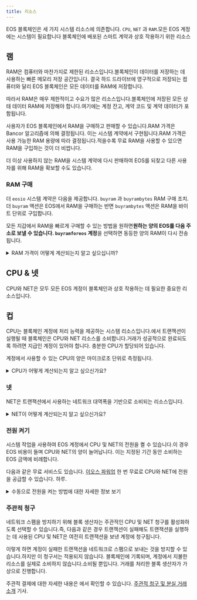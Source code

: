 ```yaml
---
title: 리소스
---
```


EOS 블록체인은 세 가지 시스템 리소스에 의존합니다. `CPU`, `NET` 과 `RAM`.모든 EOS 계정에는 시스템이 필요합니다 
블록체인에 배포된 스마트 계약과 상호 작용하기 위한 리소스

## 램

RAM은 컴퓨터와 마찬가지로 제한된 리소스입니다.블록체인이 데이터를 저장하는 데 사용하는 빠른 메모리 저장 공간입니다.
결국 하드 드라이브에 영구적으로 저장되는 컴퓨터와 달리 EOS 블록체인은 모든 데이터를 RAM에 저장합니다.

따라서 RAM은 매우 제한적이고 수요가 많은 리소스입니다.블록체인에 저장된 모든 상태 데이터
RAM에 저장해야 합니다.여기에는 계정 잔고, 계약 코드 및 계약 데이터가 포함됩니다.

사용자가 EOS 블록체인에서 RAM을 구매하고 판매할 수 있습니다.RAM 가격은 Bancor 알고리즘에 의해 결정됩니다.
이는 시스템 계약에서 구현됩니다.RAM 가격은 사용 가능한 RAM 용량에 따라 결정됩니다.적을수록
무료 RAM을 사용할 수 있으면 RAM을 구입하는 것이 더 비쌉니다.

더 이상 사용하지 않는 RAM을 시스템 계약에 다시 판매하여 EOS를 되찾고 다른 사용자를 위해 RAM을 확보할 수도 있습니다.


### RAM 구매

더 `eosio` 시스템 계약은 다음을 제공합니다. `buyram` 과 `buyrambytes` RAM 구매 조치.더 `buyram` 액션은 EOS에서 RAM을 구매하는 반면 `buyrambytes` 액션은 RAM을 바이트 단위로 구입합니다.

모든 지갑에서 RAM을 빠르게 구매할 수 있는 방법을 원하면**원하는 양의 EOS를 다음 주소로 보낼 수 있습니다. `buyramforeos` 계정**을 선택하면 동등한 양의 RAM이 다시 전송됩니다.

<details>
    <summary>RAM 가격이 어떻게 계산되는지 알고 싶으십니까?</summary>

스마트 콘트랙트가 데이터를 저장하는 데 필요한 RAM은 사용된 블록체인 상태에서 계산됩니다.

개발자로서 스마트 계약에 필요한 RAM의 양을 이해하려면 스마트 계약이 인스턴스화하고 사용하는 다중 인덱스 테이블의 기반이 되는 데이터 구조에 주의를 기울여야 합니다.단일 다중 인덱스 테이블의 기반이 되는 데이터 구조는 테이블의 행을 정의합니다.데이터 구조의 각 데이터 멤버는 테이블의 행 셀에 해당합니다.
하나의 다중 인덱스 행이 블록체인에 저장해야 하는 RAM의 양을 추정하려면 각 데이터 멤버의 유형 크기와 정의된 각 인덱스에 대한 메모리 오버헤드 (있는 경우) 를 더해야 합니다.다중 인덱스 테이블, 인덱스 및 데이터 유형에 대해 EOS 코드에 정의된 오버헤드는 아래에서 확인할 수 있습니다.

<br/>

* [멀티 인덱스 RAM 바이트 오버헤드](https://github.com/AntelopeIO/leap/blob/f6643e434e8dc304bba742422dd036a6fbc1f039/libraries/chain/include/eosio/chain/contract_table_objects.hpp#L240)
* [인덱스 RAM 바이트당 행당 오버헤드](https://github.com/AntelopeIO/leap/blob/a4c29608472dd195d36d732052784aadc3a779cb/libraries/chain/include/eosio/chain/config.hpp#L109)
* [고정 오버헤드 공유 벡터 RAM 바이트](https://github.com/AntelopeIO/leap/blob/a4c29608472dd195d36d732052784aadc3a779cb/libraries/chain/include/eosio/chain/config.hpp#L108)
* [계정당 오버헤드 RAM 바이트](https://github.com/AntelopeIO/leap/blob/a4c29608472dd195d36d732052784aadc3a779cb/libraries/chain/include/eosio/chain/config.hpp#L110)
* [세트 코드 RAM 바이트 멀티플라이어](https://github.com/AntelopeIO/leap/blob/a4c29608472dd195d36d732052784aadc3a779cb/libraries/chain/include/eosio/chain/config.hpp#L111)
* [RAM 사용량 업데이트 기능](https://github.com/AntelopeIO/leap/blob/9f0679bd0a42d6c24a966bb79de6d8c0591872a5/libraries/chain/apply_context.cpp#L725)

</details>


## CPU & 넷

CPU와 NET은 모두 모든 EOS 계정이 블록체인과 상호 작용하는 데 필요한 중요한 리소스입니다.

## 컵

CPU는 블록체인 계정에 처리 능력을 제공하는 시스템 리소스입니다.에서 트랜잭션이 실행될 때 
블록체인은 CPU와 NET 리소스를 소비합니다.거래가 성공적으로 완료되도록 하려면 지급인 계정이 있어야 합니다. 
충분한 CPU가 할당되어 있습니다. 

계정에서 사용할 수 있는 CPU의 양은 마이크로초 단위로 측정됩니다.


<details>
    <summary>CPU가 어떻게 계산되는지 알고 싶으신가요?</summary>

블록체인에 의해 실행되는 트랜잭션에는 하나 이상의 작업이 포함됩니다.각 트랜잭션은 일정 양의 CPU를 소비해야 합니다.
최소 및 최대 트랜잭션 CPU 사용량 값으로 사전 정의된 한도 내에서EOS 블록체인의 경우 이러한 제한
블록체인의 구성에서 설정됩니다.다음 명령을 실행하여 이러한 제한을 확인하고 문의하십시오.
그 `min_transaction_cpu_usage` 그리고 `max_transaction_cpu_usage` 마이크로초 단위로 표시됩니다.

<br/>

트랜잭션을 실행하는 계정의 경우 블록체인은 각 트랜잭션이 실행되기 전에 각 블록의 나머지 리소스를 계산하고 업데이트합니다.트랜잭션이 실행될 준비가 되면 블록체인은 지불자 계정에 트랜잭션 실행을 감당할 수 있는 충분한 CPU가 있는지 여부를 결정합니다.현재 블록을 적극적으로 구축하는 노드는 필요한 CPU를 계산하기 위해 트랜잭션 실행 시간을 측정합니다.계정에 충분한 CPU가 있으면 트랜잭션이 실행되고, 그렇지 않으면 트랜잭션이 거부됩니다.기술 세부 정보는 다음 링크를 참조하십시오.

* [CPU 구성 변수입니다.](https://github.com/AntelopeIO/leap/blob/a4c29608472dd195d36d732052784aadc3a779cb/libraries/chain/include/eosio/chain/config.hpp#L66)
* [트랜잭션 초기화](https://github.com/AntelopeIO/leap/blob/e55669c42dfe4ac112e3072186f3a449936c0c61/libraries/chain/controller.cpp#L1559)
* [트랜잭션 CPU 빌링](https://github.com/AntelopeIO/leap/blob/e55669c42dfe4ac112e3072186f3a449936c0c61/libraries/chain/controller.cpp#L1577)
* [트랜잭션의 CPU 사용량 확인](https://github.com/AntelopeIO/leap/blob/a4c29608472dd195d36d732052784aadc3a779cb/libraries/chain/transaction_context.cpp#L381)

</details>

### 넷

NET은 트랜잭션에서 사용하는 네트워크 대역폭을 기반으로 소비되는 리소스입니다.

<details>
    <summary>NET이 어떻게 계산되는지 알고 싶으신가요?</summary>

각 트랜잭션은 사전 정의된 최대 트랜잭션 NET 사용량을 초과할 수 없는 양의 NET을 소비해야 합니다.EOS 블록체인의 경우 이 한도는 블록체인 구성에 설정됩니다.다음 명령을 실행하여 이 제한을 확인하고 다음을 참조하십시오. `max_transaction_net_usage` 바이트로 표현됩니다.

<br/>

트랜잭션을 실행하는 계정의 경우 블록체인은 각 트랜잭션이 실행되기 전에 각 블록의 남은 리소스를 계산하고 업데이트합니다.트랜잭션이 실행될 준비가 되면 블록체인은 지불자 계정에 트랜잭션 실행을 커버할 수 있는 충분한 NET이 있는지 여부를 결정합니다.필요한 NET은 블록체인에 저장될 때 패킹된 트랜잭션의 크기인 트랜잭션 크기를 기준으로 계산됩니다.계정에 충분한 NET 리소스가 있는 경우 트랜잭션을 실행할 수 있으며, 그렇지 않으면 트랜잭션이 거부됩니다.기술 세부 정보는 다음 출처를 참조하십시오.

<br/>

* [NET 구성 변수는 다음과 같습니다.](https://github.com/AntelopeIO/leap/blob/a4c29608472dd195d36d732052784aadc3a779cb/libraries/chain/include/eosio/chain/config.hpp#L57)
* [트랜잭션 초기화](https://github.com/AntelopeIO/leap/blob/e55669c42dfe4ac112e3072186f3a449936c0c61/libraries/chain/controller.cpp#L1559)
* [트랜젝션 넷 빌링](https://github.com/AntelopeIO/leap/blob/e55669c42dfe4ac112e3072186f3a449936c0c61/libraries/chain/controller.cpp#L1577)
* [트랜잭션의 NET 사용량 확인](https://github.com/AntelopeIO/leap/blob/a4c29608472dd195d36d732052784aadc3a779cb/libraries/chain/transaction_context.cpp#L376)

</details>



### 전원 켜기

시스템 작업을 사용하여 EOS 계정에서 CPU 및 NET의 전원을 켤 수 있습니다.이 경우 EOS 비용이 들며 CPU와 NET의 양이 늘어납니다.
이는 지정된 기간 동안 소비하는 EOS 금액에 비례합니다.

다음과 같은 무료 서비스도 있습니다. [이오스 파워업](https://eospowerup.io) 한 번 무료로 CPU와 NET에 전원을 공급할 수 있습니다. 
하루.

<details>
    <summary>수동으로 전원을 켜는 방법에 대한 자세한 정보 보기</summary>

계정 전원을 켜는 것은 PowerUp 리소스 모델에서 CPU 및 NET 리소스를 임대하는 기술입니다.스마트 계약은 블록체인에 이 모델을 구현하고 이러한 리소스를 사용자가 선택한 계정에 할당합니다.계정 전원을 켜는 작업은 다음과 같습니다. `powerup`.매개 변수로 사용됩니다.

<br/>

* 더 `payer` 수수료는 유효한 EOS 계정이어야 합니다.
* 더 `receiver` 리소스 중 유효한 EOS 계정이어야 합니다.
* 더 `days` 항상 일치해야 하는 `state.powerup_days` 에 지정되어 있습니다 [파워업 구성 설정](https://github.com/eosnetworkfoundation/eos-system-contracts/blob/7cec470b17bd53b8c78465d4cbd889dbaf1baffb/contracts/eosio.system/include/eosio.system/eosio.system.hpp#L588).
* 더 `net_frac`, 그리고 `cpu_frac` 필요한 리소스의 비율입니다.백분율을 계산하는 가장 쉬운 방법은 10^15 (100%) 에 원하는 백분율을 곱하는 것입니다.예를 들어 10^15* 0.01 = 10^13을 예로 들 수 있습니다.
* 더 `max_payment`, 는 EOS로 표시되어야 하며 최대 금액은 `payer` 기꺼이 지불할 의향이 있습니다.

<br/>

```sh
cleos push action eosio powerup '[user, user, 1, 10000000000000, 10000000000000, "1000.0000 EOS"]' -p user
```

<br/>

받은 NET 및 CPU 무게와 수수료 금액을 보려면 다음을 확인하십시오. `eosio.reserv::powupresult` 액션에 의해 반환되며, 이는 아래와 비슷해야 합니다.

<br/>

```console
executed transaction: 82b7124601612b371b812e3bf65cf63bb44616802d3cd33a2c0422b58399f54f  144 bytes  521 us
#         eosio <= eosio::powerup               {"payer":"user","receiver":"user","days":1,"net_frac":"10000000000000","cpu_frac":"10000000000000","...
#   eosio.token <= eosio.token::transfer        {"from":"user","to":"eosio.rex","quantity":"999.9901 EOS","memo":"transfer from user to eosio.rex"}
#  eosio.reserv <= eosio.reserv::powupresult    {"fee":"999.9901 EOS","powup_net_weight":"16354","powup_cpu_weight":"65416"}
#          user <= eosio.token::transfer        {"from":"user","to":"eosio.rex","quantity":"999.9901 EOS","memo":"transfer from user to eosio.rex"}
#     eosio.rex <= eosio.token::transfer        {"from":"user","to":"eosio.rex","quantity":"999.9901 EOS","memo":"transfer from user to eosio.rex"}
```

<br/>

EOS 블록체인의 PowerUp 리소스 모델은 다음과 같이 초기화됩니다. `"powerup_days": 1,`.이 설정을 사용하면 최대 24시간 동안 CPU와 NET을 대여할 수 있습니다.24시간 간격 내에 리소스를 사용하지 않으면 대여한 CPU와 NET이 만료됩니다.

<br/>

#### 만료된 주문 처리

만기된 대출 자원은 시스템에 의해 자동으로 회수되지 않습니다.만료된 대출은 처리해야 하는 대기열에 남아 있습니다.

<br/>

에 대한 모든 통화 `powerup` 작업은 이 대기열도 처리합니다 (한 번에 두 개의 만료된 대출로 제한됨).따라서 만료된 대출은 자동으로 적시에 처리됩니다.경우에 따라 대기열에 있는 만료된 대출을 수동으로 처리하여 리소스를 시스템에 다시 전달하여 가격을 낮춰야 할 수도 있습니다.따라서 어떤 계좌라도 전화를 걸면 만기된 대출을 임의수까지 처리할 수 있습니다. `powerupexec` 동작.

<br/>

주문 테이블을 보려면 `powup.order` 다음 명령을 실행합니다.

<br/>

```sh
cleos get table eosio 0 powup.order
```

<br/>

```json
{
  "rows": [{
      "version": 0,
      "id": 0,
      "owner": "user",
      "net_weight": 16354,
      "cpu_weight": 65416,
      "expires": "2020-11-18T13:04:33"
    }
  ],
  "more": false,
  "next_key": ""
}
```

<br/>

예시 `powerupexec` 전화:

<br/>

```sh
cleos push action eosio powerupexec '[user, 2]' -p user
```

<br/>

```console
executed transaction: 93ab4ac900a7902e4e59e5e925e8b54622715328965150db10774aa09855dc98  104 bytes  363 us
#         eosio <= eosio::powerupexec           {"user":"user","max":2}
warning: transaction executed locally, but may not be confirmed by the network yet         ]
```

</details>


### 주관적 청구

네트워크 스팸을 방지하기 위해 블록 생산자는 주관적인 CPU 및 NET 청구를 활성화하도록 선택할 수 있습니다.즉, 다음과 같은 경우
트랜잭션이 실패해도 트랜잭션을 실행하는 데 사용된 CPU 및 NET은 여전히 트랜잭션을 보낸 계정에 청구됩니다.

이렇게 하면 계정이 실패한 트랜잭션을 네트워크로 스팸으로 보내는 것을 방지할 수 있습니다.하지만 이 청구서는 적용되지 않습니다. 
블록체인에 기록되며, 계정에서 지불한 리소스를 실제로 소비하지 않습니다.소비될 뿐입니다.
거래를 처리한 블록 생산자가 가상으로 진행합니다.

주관적 결제에 대한 자세한 내용은 에서 확인할 수 있습니다. [주관적 청구 및 분실 거래 소개](https://eosnetwork.com/blog/api-plus-an-introduction-to-subjective-billing-and-lost-transactions/) 기사.



